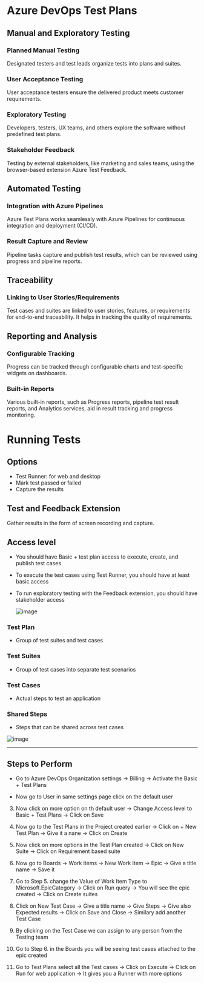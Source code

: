 # Azure DevOps Test Plans

## Manual and Exploratory Testing  

### Planned Manual Testing
Designated testers and test leads organize tests into plans and suites.

### User Acceptance Testing
User acceptance testers ensure the delivered product meets customer requirements.

### Exploratory Testing
Developers, testers, UX teams, and others explore the software without predefined test plans.

### Stakeholder Feedback
Testing by external stakeholders, like marketing and sales teams, using the browser-based extension Azure Test Feedback.

## Automated Testing   

### Integration with Azure Pipelines 
Azure Test Plans works seamlessly with Azure Pipelines for continuous integration and deployment (CI/CD).

### Result Capture and Review 
Pipeline tasks capture and publish test results, which can be reviewed using progress and pipeline reports.

## Traceability  

### Linking to User Stories/Requirements
Test cases and suites are linked to user stories, features, or requirements for end-to-end traceability.
It helps in tracking the quality of requirements.

## Reporting and Analysis  

### Configurable Tracking
Progress can be tracked through configurable charts and test-specific widgets on dashboards.

### Built-in Reports
Various built-in reports, such as Progress reports, pipeline test result reports, and Analytics services, aid in result tracking and progress monitoring.

# Running Tests

## Options
- Test Runner: for web and desktop
- Mark test passed or failed
- Capture the results

## Test and Feedback Extension  

Gather results in the form of screen recording and capture.

## Access level 
- You should have Basic + test plan access to execute, create, and publish test cases
- To execute the test cases using Test Runner, you should have at least basic access
- To run exploratory testing with the Feedback extension, you should have stakeholder access

  ![image](https://github.com/piyushsachdeva/AzureDevOps-Zero-to-Hero/assets/40286378/de46dd53-3d44-4208-93e1-2497ed422877)

### Test Plan  

- Group of test suites and test cases

### Test Suites  

- Group of test cases into separate test scenarios

### Test Cases  

- Actual steps to test an application

### Shared Steps  

- Steps that can be shared across test cases

![image](https://github.com/Pavan-1997/Azure_DevOps_Test-Plans/assets/32020205/49fdf875-5707-4d60-9b1a-090ebdc700cd)

---
## Steps to Perform

- Go to Azure DevOps Organization settings -> Billing -> Activate the Basic + Test Plans 

- Now go to User in same settings page click on the default user 

3. Now click on more option on th default user -> Change Access level to Basic + Test Plans -> Click on Save

4. Now go to the Test Plans in the Project created earlier -> Click on + New Test Plan -> Give it a nane -> Click on Create

5. Now click on more options in the Test Plan created -> Click on New Suite -> Click on Requirement based suite

6. Now go to Boards -> Work items -> New Work Item -> Epic -> Give a title name -> Save it

7. Go to Step 5. change the Value of Work Item Type to Microsoft.EpicCategory -> Click on Run query -> You will see the epic created -> Click on Create suites

8. Click on New Test Case -> Give a title name -> Give Steps -> Give also Expected results -> Click on Save and Close -> Similary add another Test Case

9. By clicking on the Test Case we can assign to any person from the Testing team

10. Go to Step 6. in the Boards you will be seeing test cases attached to the epic created

11. Go to Test Plans select all the Test cases -> Click on Execute -> Click on Run for web application -> It gives you a Runner with more options

